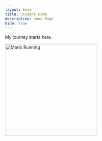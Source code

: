 ```yaml
---
layout: base
title: Student Home 
description: Home Page
hide: true
---
```


My journey starts here.
<html lang="en">
<head>
    <meta charset="UTF-8">
    <meta name="viewport" content="width=device-width, initial-scale=1.0">
    <title>Mario GIF</title>
</head>
<body>
    <img src="https://raw.githubusercontent.com/your-username/your-repo/main/images/mario.gif" alt="Mario Running" style="width:300px; height:auto;">
</body>
</html>

